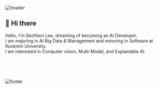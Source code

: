 ![header](https://capsule-render.vercel.app/api?type=Waving&color=0:ff5050,100:be58ff&text=Welcome%20to%20SeoYeon's%20Github!&fontColor=ffffff&fontSize=40&fontAlignY=37&height=180&animation=fadeIn)

## 👋 Hi there
Hello, I'm SeoYeon Lee, dreaming of becoming an AI Developer.<br/>
I am majoring in AI Big Data & Management and minoring in Software at Kookmin University.<br/>
I am interested in Computer vision, Multi-Modal, and Explainable AI.

<!--
**SeoYeonnLee/SeoYeonnLee** is a ✨ _special_ ✨ repository because its `README.md` (this file) appears on your GitHub profile.

Here are some ideas to get you started:

- 🔭 I’m currently working on ...
- 🌱 I’m currently learning ...
- 👯 I’m looking to collaborate on ...
- 🤔 I’m looking for help with ...
- 💬 Ask me about ...
- 📫 How to reach me: ...
- 😄 Pronouns: ...
- ⚡ Fun fact: ...
-->

<br>
<br>
<br>

![footer](https://capsule-render.vercel.app/api?section=footer&type=Waving&&color=0:ff5050,100:be58ff&height=100)
